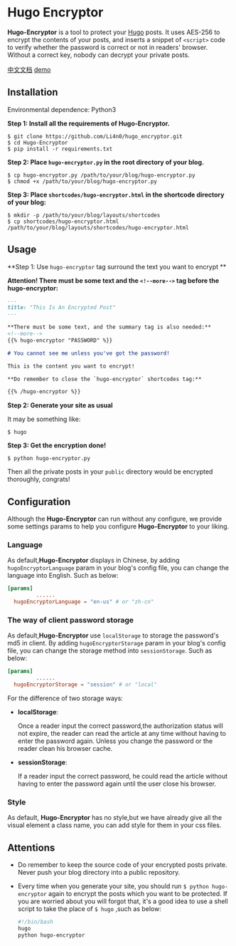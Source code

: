# Hugo Encryptor

**Hugo-Encryptor** is a tool to protect your [Hugo](https://gohugo.io) posts. It uses AES-256 to encrypt the contents of your posts, and inserts a snippet of `<script>` code to verify whether the password is correct or not in readers' browser. Without a correct key, nobody can decrypt your private posts.

[中文文档](./README-zh_CN.md) [demo](https://blog.0e1.top/post/2019/03/this-is-hugo-encryptor/)

## Installation

Environmental dependence: Python3

**Step 1: Install all the requirements of Hugo-Encryptor.**

    $ git clone https://github.com/Li4n0/hugo_encryptor.git
    $ cd Hugo-Encryptor
    $ pip install -r requirements.txt

**Step 2: Place `hugo-encryptor.py` in the root directory of your blog.**

    $ cp hugo-encryptor.py /path/to/your/blog/hugo-encryptor.py
    $ chmod +x /path/to/your/blog/hugo-encryptor.py

**Step 3: Place `shortcodes/hugo-encryptor.html` in the shortcode directory of your blog:**

    $ mkdir -p /path/to/your/blog/layouts/shortcodes
    $ cp shortcodes/hugo-encryptor.html /path/to/your/blog/layouts/shortcodes/hugo-encryptor.html

## Usage

**Step 1: Use `hugo-encryptor` tag surround the text you want to encrypt **

**Attention! There must be some text and the `<!--more-->` tag before the hugo-encryptor:**

```markdown
---
title: "This Is An Encrypted Post"
---

**There must be some text, and the summary tag is also needed:**
<!--more-->
{{% hugo-encryptor "PASSWORD" %}}

# You cannot see me unless you've got the password!

This is the content you want to encrypt!

**Do remember to close the `hugo-encryptor` shortcodes tag:**

{{% /hugo-encryptor %}}
```

**Step 2: Generate your site as usual**

It may be something like:

    $ hugo

**Step 3: Get the encryption done!**

    $ python hugo-encryptor.py

Then all the private posts in your `public` directory would be encrypted thoroughly, congrats!

## Configuration

Although the **Hugo-Encryptor** can run without any configure, we provide some settings params to help you configure **Hugo-Encryptor** to your liking.

### Language

As default,**Hugo-Encryptor** displays in Chinese, by adding `hugoEncryptorLanguage` param in your blog's config file, you can change the language into English. Such as below:

```toml
[params]
 		 ......
  hugoEncryptorLanguage = "en-us" # or "zh-cn"
```

### The way of client password storage

As default,**Hugo-Encryptor** use `localStorage` to storage the password's md5 in client. By adding `hugoEncryptorStorage` param in your blog's config file, you can change the storage method into `sessionStorage`. Such as below:

```toml
[params]
 		 ......
  hugoEncryptorStorage = "session" # or "local"
```

For the difference of two storage ways:

* **localStorage**:

  Once a reader input the correct password,the authorization status will not expire, the reader can read the article at any time without having to enter the password again. Unless you change the password or the reader clean his browser cache.

* **sessionStorage**:

  If a reader input the correct password, he could read the article without having to enter the password again until the user close his browser.

### Style

As default, **Hugo-Encryptor** has no style,but we have already give all the visual element a class name, you can add style for them in your css files.

## Attentions

* Do remember to keep the source code of your encrypted posts private. Never push your blog directory into a public repository.

* Every time when you generate your site, you should run `$ python hugo-encryptor` again to encrypt the posts which you want to be protected. If you are worried about you will forgot that, it's a good idea to use a shell script to take the place of  `$ hugo` ,such as below:

  ```bash
  #!/bin/bash
  hugo
  python hugo-encryptor
  ```

  

